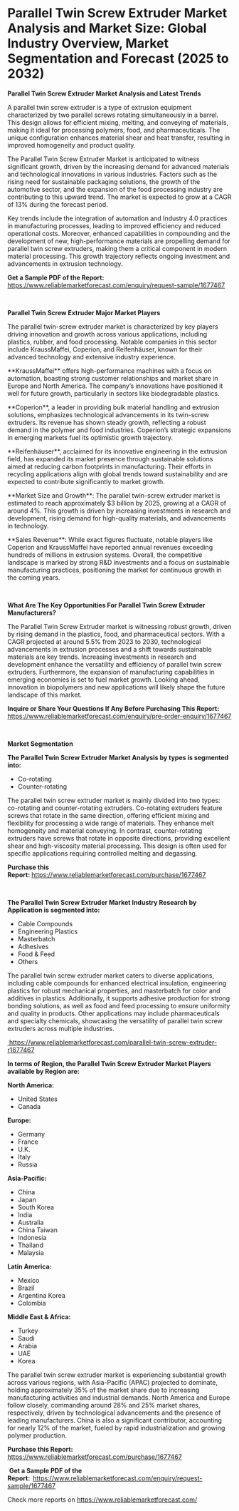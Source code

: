 <p><h1>Parallel Twin Screw Extruder Market Analysis and Market Size: Global Industry Overview, Market Segmentation and Forecast (2025 to 2032)</h1></p><p><strong>Parallel Twin Screw Extruder Market Analysis and Latest Trends</strong></p>
<p><p>A parallel twin screw extruder is a type of extrusion equipment characterized by two parallel screws rotating simultaneously in a barrel. This design allows for efficient mixing, melting, and conveying of materials, making it ideal for processing polymers, food, and pharmaceuticals. The unique configuration enhances material shear and heat transfer, resulting in improved homogeneity and product quality.</p><p>The Parallel Twin Screw Extruder Market is anticipated to witness significant growth, driven by the increasing demand for advanced materials and technological innovations in various industries. Factors such as the rising need for sustainable packaging solutions, the growth of the automotive sector, and the expansion of the food processing industry are contributing to this upward trend. The market is expected to grow at a CAGR of 13% during the forecast period. </p><p>Key trends include the integration of automation and Industry 4.0 practices in manufacturing processes, leading to improved efficiency and reduced operational costs. Moreover, enhanced capabilities in compounding and the development of new, high-performance materials are propelling demand for parallel twin screw extruders, making them a critical component in modern material processing. This growth trajectory reflects ongoing investment and advancements in extrusion technology.</p></p>
<p><strong>Get a Sample PDF of the Report:&nbsp;</strong> <a href="https://www.reliablemarketforecast.com/enquiry/request-sample/1677467?utm_campaign=3453&utm_medium=2&utm_source=Github&utm_content=ia&utm_term=25032025&utm_id=parallel-twin-screw-extruder">https://www.reliablemarketforecast.com/enquiry/request-sample/1677467</a></p>
<p>&nbsp;</p>
<p><strong>Parallel Twin Screw Extruder Major Market Players</strong></p>
<p><p>The parallel twin-screw extruder market is characterized by key players driving innovation and growth across various applications, including plastics, rubber, and food processing. Notable companies in this sector include KraussMaffei, Coperion, and Reifenhäuser, known for their advanced technology and extensive industry experience.</p><p>**KraussMaffei** offers high-performance machines with a focus on automation, boasting strong customer relationships and market share in Europe and North America. The company’s innovations have positioned it well for future growth, particularly in sectors like biodegradable plastics.</p><p>**Coperion**, a leader in providing bulk material handling and extrusion solutions, emphasizes technological advancements in its twin-screw extruders. Its revenue has shown steady growth, reflecting a robust demand in the polymer and food industries. Coperion’s strategic expansions in emerging markets fuel its optimistic growth trajectory.</p><p>**Reifenhäuser**, acclaimed for its innovative engineering in the extrusion field, has expanded its market presence through sustainable solutions aimed at reducing carbon footprints in manufacturing. Their efforts in recycling applications align with global trends toward sustainability and are expected to contribute significantly to market growth.</p><p>**Market Size and Growth**: The parallel twin-screw extruder market is estimated to reach approximately $3 billion by 2025, growing at a CAGR of around 4%. This growth is driven by increasing investments in research and development, rising demand for high-quality materials, and advancements in technology.</p><p>**Sales Revenue**: While exact figures fluctuate, notable players like Coperion and KraussMaffei have reported annual revenues exceeding hundreds of millions in extrusion systems. Overall, the competitive landscape is marked by strong R&D investments and a focus on sustainable manufacturing practices, positioning the market for continuous growth in the coming years.</p></p>
<p>&nbsp;</p>
<p><strong>What Are The Key Opportunities For Parallel Twin Screw Extruder Manufacturers?</strong></p>
<p><p>The Parallel Twin Screw Extruder market is witnessing robust growth, driven by rising demand in the plastics, food, and pharmaceutical sectors. With a CAGR projected at around 5.5% from 2023 to 2030, technological advancements in extrusion processes and a shift towards sustainable materials are key trends. Increasing investments in research and development enhance the versatility and efficiency of parallel twin screw extruders. Furthermore, the expansion of manufacturing capabilities in emerging economies is set to fuel market growth. Looking ahead, innovation in biopolymers and new applications will likely shape the future landscape of this market.</p></p>
<p><strong>Inquire or Share Your Questions If Any Before Purchasing This Report:</strong> <a href="https://www.reliablemarketforecast.com/enquiry/pre-order-enquiry/1677467?utm_campaign=3453&utm_medium=2&utm_source=Github&utm_content=ia&utm_term=25032025&utm_id=parallel-twin-screw-extruder">https://www.reliablemarketforecast.com/enquiry/pre-order-enquiry/1677467</a></p>
<p>&nbsp;</p>
<p><strong>Market Segmentation</strong></p>
<p><strong>The Parallel Twin Screw Extruder Market Analysis by types is segmented into:</strong></p>
<p><ul><li>Co-rotating</li><li>Counter-rotating</li></ul></p>
<p><p>The parallel twin screw extruder market is mainly divided into two types: co-rotating and counter-rotating extruders. Co-rotating extruders feature screws that rotate in the same direction, offering efficient mixing and flexibility for processing a wide range of materials. They enhance melt homogeneity and material conveying. In contrast, counter-rotating extruders have screws that rotate in opposite directions, providing excellent shear and high-viscosity material processing. This design is often used for specific applications requiring controlled melting and degassing.</p></p>
<p><strong>Purchase this Report:&nbsp;</strong><a href="https://www.reliablemarketforecast.com/purchase/1677467?utm_campaign=3453&utm_medium=2&utm_source=Github&utm_content=ia&utm_term=25032025&utm_id=parallel-twin-screw-extruder">https://www.reliablemarketforecast.com/purchase/1677467</a></p>
<p>&nbsp;</p>
<p><strong>The Parallel Twin Screw Extruder Market Industry Research by Application is segmented into:</strong></p>
<p><ul><li>Cable Compounds</li><li>Engineering Plastics</li><li>Masterbatch</li><li>Adhesives</li><li>Food & Feed</li><li>Others</li></ul></p>
<p><p>The parallel twin screw extruder market caters to diverse applications, including cable compounds for enhanced electrical insulation, engineering plastics for robust mechanical properties, and masterbatch for color and additives in plastics. Additionally, it supports adhesive production for strong bonding solutions, as well as food and feed processing to ensure uniformity and quality in products. Other applications may include pharmaceuticals and specialty chemicals, showcasing the versatility of parallel twin screw extruders across multiple industries.</p></p>
<p><a href="https://www.reliablemarketforecast.com/parallel-twin-screw-extruder-r1677467?utm_campaign=3453&utm_medium=2&utm_source=Github&utm_content=ia&utm_term=25032025&utm_id=parallel-twin-screw-extruder">&nbsp;https://www.reliablemarketforecast.com/parallel-twin-screw-extruder-r1677467</a></p>
<p><strong>In terms of Region, the Parallel Twin Screw Extruder Market Players available by Region are:</strong></p>
<p>
    <p> <strong> North America: </strong>
        <ul>
            <li>United States</li>
            <li>Canada</li>
        </ul>
        </p> 
    <p> <strong> Europe: </strong>
        <ul>
            <li>Germany</li>
            <li>France</li>
            <li>U.K.</li>
            <li>Italy</li>
            <li>Russia</li>
        </ul>
        </p> 
    <p> <strong> Asia-Pacific: </strong>
        <ul>
            <li>China</li>
            <li>Japan</li>
            <li>South Korea</li>
            <li>India</li>
            <li>Australia</li>
            <li>China Taiwan</li>
            <li>Indonesia</li>
            <li>Thailand</li>
            <li>Malaysia</li>
        </ul>
        </p> 
    <p> <strong> Latin America: </strong>
        <ul>
            <li>Mexico</li>
            <li>Brazil</li>
            <li>Argentina Korea</li>
            <li>Colombia</li>
        </ul>
        </p> 
    <p> <strong> Middle East & Africa: </strong>
        <ul>
            <li>Turkey</li>
            <li>Saudi</li>
            <li>Arabia</li>
            <li>UAE</li>
            <li>Korea</li>
        </ul>
    </p>
    </p>
<p><p>The parallel twin screw extruder market is experiencing substantial growth across various regions, with Asia-Pacific (APAC) projected to dominate, holding approximately 35% of the market share due to increasing manufacturing activities and industrial demands. North America and Europe follow closely, commanding around 28% and 25% market shares, respectively, driven by technological advancements and the presence of leading manufacturers. China is also a significant contributor, accounting for nearly 12% of the market, fueled by rapid industrialization and growing polymer production.</p></p>
<p><strong>Purchase this Report: </strong><a href="https://www.reliablemarketforecast.com/purchase/1677467?utm_campaign=3453&utm_medium=2&utm_source=Github&utm_content=ia&utm_term=25032025&utm_id=parallel-twin-screw-extruder">https://www.reliablemarketforecast.com/purchase/1677467</a></p>
<p>&nbsp;<strong>Get a Sample PDF of the Report:&nbsp;&nbsp;</strong><a href="https://www.reliablemarketforecast.com/enquiry/request-sample/1677467?utm_campaign=3453&utm_medium=2&utm_source=Github&utm_content=ia&utm_term=25032025&utm_id=parallel-twin-screw-extruder">https://www.reliablemarketforecast.com/enquiry/request-sample/1677467</a></p>
<p><strong></strong></p>
<p>Check more reports on <a href="https://www.reliablemarketforecast.com/?utm_campaign=3453&utm_medium=2&utm_source=Github&utm_content=ia&utm_term=25032025&utm_id=parallel-twin-screw-extruder">https://www.reliablemarketforecast.com/</a></p>